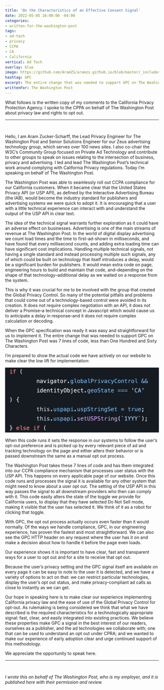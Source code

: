 ```yaml
---
title: 'On the Characteristics of an Effective Consent Signal'
date: 2022-05-05 16:00:00 -04:00
categories:
- written-for-the-washington-post
tags:
- ad-tech
- privacy
- CCPA
- CA
- California
vertical: Ad Tech
overlay: blue
image: https://github.com/AramZS/aramzs.github.io/blob/master/_includes/GPC-Compliance-Code.png?raw=true
hashtag: GPC
excerpt: The entire change that was needed to support GPC on The Washington Post was 7 lines of code.
writtenFor: The Washington Post
---
```


What follows is the written copy of my comments to the California Privacy Protection Agency. I spoke to the CPPA on behalf of The Washington Post about privacy law and rights to opt out.

<hr />
<br />

Hello, I am Aram Zucker-Scharff, the Lead Privacy Engineer for The Washington Post and Senior Solutions Engineer for our Zeus advertising technology group, which serves over 100 news sites. I also co-chair the W3C’s Community Group focused on Private Ad Technology and contribute to other groups to speak on issues relating to the intersection of business, privacy and advertising. I led and lead The Washington Post’s technical work around complying with California Privacy regulations. Today I’m speaking on behalf of The Washington Post. 

The Washington Post was able to seamlessly roll out CCPA compliance for our California customers. When it became clear that the United States Privacy API (or USP API), as defined by the Interactive Advertising Bureau (the IAB), would become the industry standard for publishers and advertising systems we were quick to adopt it. It is encouraging that a user with a little technical experience can interact with and understand the output of the USP API in clear text. 

The idea of the technical signal warrants further exploration as it could have an adverse effect on businesses. Advertising is one of the main streams of revenue at The Washington Post. In the world of digital display advertising we count load times and the time to first-ad-shown in milliseconds, and have found that every millisecond counts, and adding extra loading time can have significant cost implications. Handling multiple technical signals, not having a single standard and instead processing multiple such signals, any of which could be built on technology that itself introduces a delay, would be a significant burden for publishers. It would mean extra code on page, engineering hours to build and maintain that code, and–depending on the shape of that technology–additional delay as we waited on a response from the system. 

This is why it was crucial for me to be involved with the group that created the Global Privacy Control. So many of the potential pitfalls and problems that could come out of a technology-based control were avoided in its creation. It does not require complex negotiation with an API, it does not deliver a Promise–a technical concept in Javascript which would cause us to anticipate a delay in response–and it does not require complex calculation or decoding. 

When the GPC specification was ready it was easy and straightforward for us to implement it.  The entire change that was needed to support GPC on The Washington Post was 7 lines of code, less than One Hundred and Sixty Characters.

I’m prepared to show the actual code we have actively on our website to make clear the low lift for implementation:

![7 lines of code to get GPC implemented](https://github.com/AramZS/aramzs.github.io/blob/master/_includes/GPC-Compliance-Code.png?raw=true)

When this code runs it sets the response in our systems to follow the user’s opt-out preference and is picked up by every relevant piece of ad and tracking technology on the page and either alters their behavior or is passed downstream the same as a manual opt out process. 

The Washington Post takes these 7 lines of code and has them integrated into our CCPA compliance mechanism that processes user status with the USP API. This happens on every applicable page of our website. Once this code runs and processes the signal it is available for any other system that might need to know about a user opt out. The setting of the USP API in this way passes the signal to all downstream providers who then can comply with it. This code easily alters the state of the toggle we provide for California users, to display that they have selected Do Not Sell mode, making it visible that the user has selected it. We think of it as a robot for clicking that toggle. 

With GPC, the opt out process actually occurs even faster than it would normally.  Of the ways we handle compliance, GPC, in our engineering experience, has proven the fastest and most straightforward. We can also see the GPC HTTP header on any request where the user has it on and make a decision about how to handle it before the page even loads. 

Our experience shows it is important to have clear, fast and transparent ways for a user to opt out and for a site to receive that opt out. 

Because the user’s privacy setting and the GPC signal itself are available on every page it can be easy to note to the user it is detected, and we have a variety of options to act on that: we can restrict particular technologies, display the user’s opt out status, and make privacy-compliant ad calls as close to instantly as we can get.

Our hope in speaking here is to make clear our experience implementing California privacy law and the ease of use of the Global Privacy Control for opt-out. As rulemaking is being considered we think that what we have described is the required characteristics for a technologically appropriate signal: fast, clear, and easily integrated into existing practices. We believe these properties make GPC a signal in the best interest of our readers, ourselves as a publisher, and the ad technologies we collaborate with; one that can be used to understand an opt out under CPRA; and we wanted to make our experience of early adoption clear and urge continued support of this methodology. 

We appreciate the opportunity to speak here. 

<hr />
<br />

_I wrote this on behalf of The Washington Post, who is my employer, and it is published here with their permission and review._


